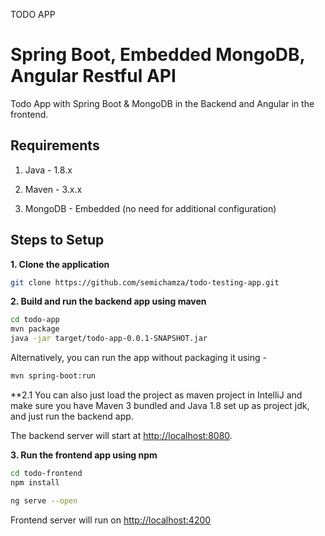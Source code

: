 TODO APP

# Spring Boot, Embedded MongoDB, Angular Restful API

Todo App with Spring Boot & MongoDB in the Backend and Angular in the frontend.

## Requirements

1. Java - 1.8.x

2. Maven - 3.x.x

3. MongoDB - Embedded (no need for additional configuration)

## Steps to Setup

**1. Clone the application**

```bash
git clone https://github.com/semichamza/todo-testing-app.git
```

**2. Build and run the backend app using maven**

```bash
cd todo-app
mvn package
java -jar target/todo-app-0.0.1-SNAPSHOT.jar
```

Alternatively, you can run the app without packaging it using -

```bash
mvn spring-boot:run
```

**2.1 You can also just load the project as maven project in IntelliJ and make sure you have Maven 3 bundled and Java 1.8 set up as project jdk, and just run the backend app. 

The backend server will start at <http://localhost:8080>.

**3. Run the frontend app using npm**

```bash
cd todo-frontend
npm install
```

```bash
ng serve --open
```

Frontend server will run on <http://localhost:4200>

